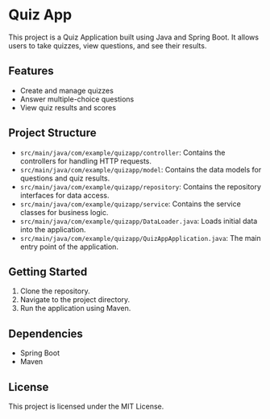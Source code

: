 # Quiz App

This project is a Quiz Application built using Java and Spring Boot. It allows users to take quizzes, view questions, and see their results.

## Features

- Create and manage quizzes
- Answer multiple-choice questions
- View quiz results and scores

## Project Structure

- `src/main/java/com/example/quizapp/controller`: Contains the controllers for handling HTTP requests.
- `src/main/java/com/example/quizapp/model`: Contains the data models for questions and quiz results.
- `src/main/java/com/example/quizapp/repository`: Contains the repository interfaces for data access.
- `src/main/java/com/example/quizapp/service`: Contains the service classes for business logic.
- `src/main/java/com/example/quizapp/DataLoader.java`: Loads initial data into the application.
- `src/main/java/com/example/quizapp/QuizAppApplication.java`: The main entry point of the application.

## Getting Started

1. Clone the repository.
2. Navigate to the project directory.
3. Run the application using Maven.

## Dependencies

- Spring Boot
- Maven

## License

This project is licensed under the MIT License.